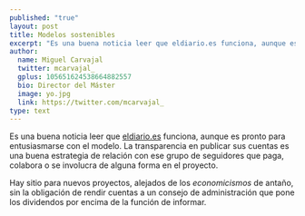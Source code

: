 ```yaml
---
published: "true"
layout: post
title: Modelos sostenibles
excerpt: "Es una buena noticia leer que eldiario.es funciona, aunque es pronto para entusiasmarse con el modelo. La transparencia en publicar sus cuentas es una buena estrategia de relación con ese grupo de seguidores que paga, colabora o se involucra de alguna forma en el proyecto." 
author:
  name: Miguel Carvajal
  twitter: mcarvajal_
  gplus: 105651624538664882557 
  bio: Director del Máster
  image: yo.jpg
  link: https://twitter.com/mcarvajal_
type: text
---
```

Es una buena noticia leer que [eldiario.es](http://www.eldiario.es/escolar/cuentas-eldiarioes_6_107849233.html) funciona, aunque es pronto para entusiasmarse con el modelo. La transparencia en publicar sus cuentas es una buena estrategia de relación con ese grupo de seguidores que paga, colabora o se involucra de alguna forma en el proyecto. 

Hay sitio para nuevos proyectos, alejados de los _economicismos_ de antaño, sin la obligación de rendir cuentas a un consejo de administración que pone los dividendos por encima de la función de informar.